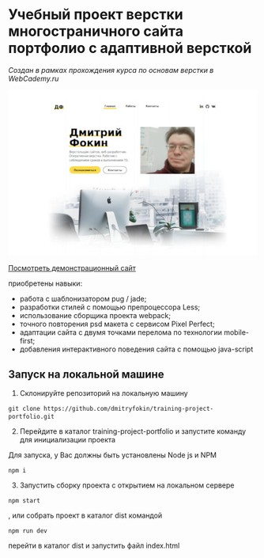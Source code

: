 # Учебный проект верстки многостраничного сайта портфолио с адаптивной версткой

*Создан в рамках прохождения курса по основам верстки в WebCademy.ru*

![Portfolio](/docs/img/portfolio-site.jpg "Проект Портфолио")

[Посмотреть демонстрационный сайт](https://dmitryfokin.github.io/training-project-portfolio/ "Portfolio")

приобретены навыки: 
* работа с шаблонизатором pug / jade;
* разработки стилей с помощью препроцессора Less;
* использование сборщика проекта webpack;
* точного повторения psd макета с сервисом Pixel Perfect;
* адаптации сайта с двумя точками перелома по технологии mobile-first;
* добавления интерактивного поведения сайта с помощью java-script

## Запуск на локальной машине

1. Склонируйте репозиторий на локальную машину

```
git clone https://github.com/dmitryfokin/training-project-portfolio.git

```

2. Перейдите в каталог training-project-portfolio и запустите команду для инициализации проекта

Для запуска, у Вас должны быть установлены Node js и NPM

```
npm i

```
3. Запустить сборку проекта с открытием на локальном сервере

```
npm start

```
, или собрать проект в каталог dist командой

```
npm run dev

```
перейти в каталог dist и запустить файл index.html
